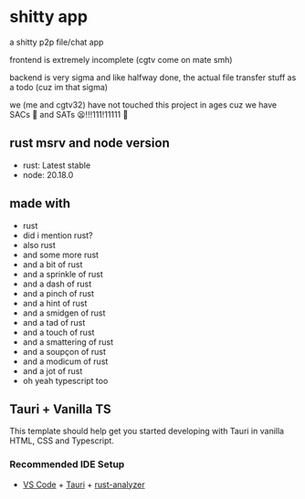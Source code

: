 # shitty app

a shitty p2p file/chat app

frontend is extremely incomplete (cgtv come on mate smh)

backend is very sigma and like halfway done, the actual file transfer stuff as a todo (cuz im that sigma)

we (me and cgtv32) have not touched this project in ages cuz we have SACs 🎒 and SATs 😫!!!111!11111 🤯

## rust msrv and node version

- rust: Latest stable
- node: 20.18.0

## made with

- rust
- did i mention rust?
- also rust
- and some more rust
- and a bit of rust
- and a sprinkle of rust
- and a dash of rust
- and a pinch of rust
- and a hint of rust
- and a smidgen of rust
- and a tad of rust
- and a touch of rust
- and a smattering of rust
- and a soupçon of rust
- and a modicum of rust
- and a jot of rust
- oh yeah typescript too

## Tauri + Vanilla TS

This template should help get you started developing with Tauri in vanilla HTML, CSS and Typescript.

### Recommended IDE Setup

- [VS Code](https://code.visualstudio.com/) + [Tauri](https://marketplace.visualstudio.com/items?itemName=tauri-apps.tauri-vscode) + [rust-analyzer](https://marketplace.visualstudio.com/items?itemName=rust-lang.rust-analyzer)
